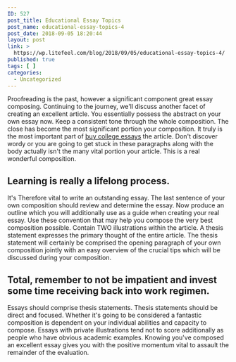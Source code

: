 ```yaml
---
ID: 527
post_title: Educational Essay Topics
post_name: educational-essay-topics-4
post_date: 2018-09-05 18:20:44
layout: post
link: >
  https://wp.litefeel.com/blog/2018/09/05/educational-essay-topics-4/
published: true
tags: [ ]
categories:
  - Uncategorized
---
```

<p>Proofreading is the past, however a significant component great essay composing. Continuing to the journey, we'll discuss another facet of creating an excellent article. You essentially possess the abstract on your own essay now. Keep a consistent tone through the whole composition. The close has become the most significant portion your composition. It truly is the most important part of <a href="https://writingessayeast.com/">buy college essays</a> the article. Don't discover wordy or you are going to get stuck in these paragraphs along with the body actually isn't the many vital portion your article. This is a real wonderful composition.</p> <h2>Learning is really a lifelong process.</h2><p>It's Therefore vital to write an outstanding essay. The last sentence of your own composition should review and determine the essay. Now produce an outline which you will additionally use as a guide when creating your real essay. Use these convention that may help you compose the very best composition possible. Contain TWO illustrations within the article. A thesis statement expresses the primary thought of the entire article. The thesis statement will certainly be comprised the opening paragraph of your own composition jointly with an easy overview of the crucial tips which will be discussed during your composition.</p> <h2>Total, remember to not be impatient and invest some time receiving back into work regimen.</h2><p>Essays should comprise thesis statements. Thesis statements should be direct and focused. Whether it's going to be considered a fantastic composition is dependent on your individual abilities and capacity to compose. Essays with private illustrations tend not to score additionally as people who have obvious academic examples. Knowing you've composed an excellent essay gives you with the positive momentum vital to assault the remainder of the evaluation.</p>
